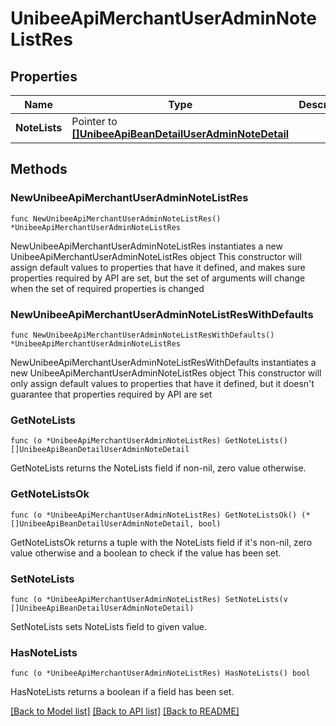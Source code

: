 # UnibeeApiMerchantUserAdminNoteListRes

## Properties

Name | Type | Description | Notes
------------ | ------------- | ------------- | -------------
**NoteLists** | Pointer to [**[]UnibeeApiBeanDetailUserAdminNoteDetail**](UnibeeApiBeanDetailUserAdminNoteDetail.md) |  | [optional] 

## Methods

### NewUnibeeApiMerchantUserAdminNoteListRes

`func NewUnibeeApiMerchantUserAdminNoteListRes() *UnibeeApiMerchantUserAdminNoteListRes`

NewUnibeeApiMerchantUserAdminNoteListRes instantiates a new UnibeeApiMerchantUserAdminNoteListRes object
This constructor will assign default values to properties that have it defined,
and makes sure properties required by API are set, but the set of arguments
will change when the set of required properties is changed

### NewUnibeeApiMerchantUserAdminNoteListResWithDefaults

`func NewUnibeeApiMerchantUserAdminNoteListResWithDefaults() *UnibeeApiMerchantUserAdminNoteListRes`

NewUnibeeApiMerchantUserAdminNoteListResWithDefaults instantiates a new UnibeeApiMerchantUserAdminNoteListRes object
This constructor will only assign default values to properties that have it defined,
but it doesn't guarantee that properties required by API are set

### GetNoteLists

`func (o *UnibeeApiMerchantUserAdminNoteListRes) GetNoteLists() []UnibeeApiBeanDetailUserAdminNoteDetail`

GetNoteLists returns the NoteLists field if non-nil, zero value otherwise.

### GetNoteListsOk

`func (o *UnibeeApiMerchantUserAdminNoteListRes) GetNoteListsOk() (*[]UnibeeApiBeanDetailUserAdminNoteDetail, bool)`

GetNoteListsOk returns a tuple with the NoteLists field if it's non-nil, zero value otherwise
and a boolean to check if the value has been set.

### SetNoteLists

`func (o *UnibeeApiMerchantUserAdminNoteListRes) SetNoteLists(v []UnibeeApiBeanDetailUserAdminNoteDetail)`

SetNoteLists sets NoteLists field to given value.

### HasNoteLists

`func (o *UnibeeApiMerchantUserAdminNoteListRes) HasNoteLists() bool`

HasNoteLists returns a boolean if a field has been set.


[[Back to Model list]](../README.md#documentation-for-models) [[Back to API list]](../README.md#documentation-for-api-endpoints) [[Back to README]](../README.md)


